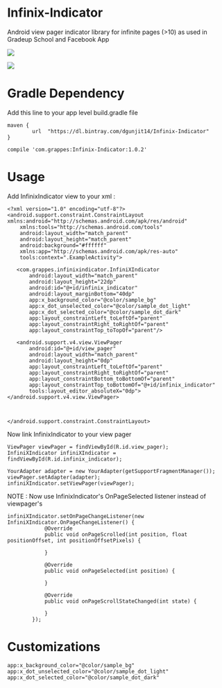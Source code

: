 # Infinix-Indicator

Android view pager indicator library for infinite pages (>10) as used in Gradeup School and Facebook App

![](https://gs-post-images.grdp.co/2018/7/20180713144042-7c011ad592-img1531482075155-55-rs.gif)

![](https://gs-post-images.grdp.co/2018/7/20180713141153-7c011ad592-img1531480513566-29-rs.gif)

# Gradle Dependency
Add this line to your app level build.gradle file

```
maven {
        url  "https://dl.bintray.com/dgunjit14/Infinix-Indicator" 
}
```

```compile 'com.grappes:Infinix-Indicator:1.0.2'```


# Usage

Add InfinixIndicator view to your xml :

```
<?xml version="1.0" encoding="utf-8"?>
<android.support.constraint.ConstraintLayout xmlns:android="http://schemas.android.com/apk/res/android"
    xmlns:tools="http://schemas.android.com/tools"
    android:layout_width="match_parent"
    android:layout_height="match_parent"
    android:background="#ffffff"
    xmlns:app="http://schemas.android.com/apk/res-auto"
    tools:context=".ExampleActivity">

   <com.grappes.infinixindicator.InfiniXIndicator
       android:layout_width="match_parent"
       android:layout_height="22dp"
       android:id="@+id/infinix_indicator"
       android:layout_marginBottom="40dp"
       app:x_background_color="@color/sample_bg"
       app:x_dot_unselected_color="@color/sample_dot_light"
       app:x_dot_selected_color="@color/sample_dot_dark"
       app:layout_constraintLeft_toLeftOf="parent"
       app:layout_constraintRight_toRightOf="parent"
       app:layout_constraintTop_toTopOf="parent"/>

   <android.support.v4.view.ViewPager
       android:id="@+id/view_pager"
       android:layout_width="match_parent"
       android:layout_height="0dp"
       app:layout_constraintLeft_toLeftOf="parent"
       app:layout_constraintRight_toRightOf="parent"
       app:layout_constraintBottom_toBottomOf="parent"
       app:layout_constraintTop_toBottomOf="@+id/infinix_indicator"
       tools:layout_editor_absoluteX="0dp"></android.support.v4.view.ViewPager>



</android.support.constraint.ConstraintLayout>
```

Now link InfinixIndicator to your view pager

```
ViewPager viewPager = findViewById(R.id.view_pager);
InfiniXIndicator infiniXIndicator = findViewById(R.id.infinix_indicator);

YourAdapter adapter = new YourAdapter(getSupportFragmentManager());
viewPager.setAdapter(adapter);
infiniXIndicator.setViewPager(viewPager);
```

NOTE : Now use InfinixIndicator's OnPageSelected listener instead of viewpager's

```
infiniXIndicator.setOnPageChangeListener(new InfiniXIndicator.OnPageChangeListener() {
            @Override
            public void onPageScrolled(int position, float positionOffset, int positionOffsetPixels) {

            }

            @Override
            public void onPageSelected(int position) {

            }

            @Override
            public void onPageScrollStateChanged(int state) {

            }
        });
```

# Customizations

```
app:x_background_color="@color/sample_bg"
app:x_dot_unselected_color="@color/sample_dot_light"
app:x_dot_selected_color="@color/sample_dot_dark"
```
